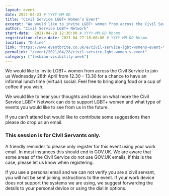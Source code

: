 ```yaml
---
layout: event
date: 2021-04-23 # YYYY-MM-DD 
title: "Civil Service LGBT+ Women’s Event"
excerpt: "We would like to invite LGBT+ women from across the Civil Service to join us for an informal lunch time (virtual) social."
author: "Civil Service LGBT+ Network"
start-date:  2021-04-28 12:30:00 # YYYY-MM-DD hh:mm 
registration-close-date: 2021-04-27 18:00:00 # YYYY-MM-DD hh:mm 
location: "Online"
link: "https://www.eventbrite.co.uk/e/civil-service-lgbt-womens-event-tickets-152078178927"
permalink: "/event/2021/04/28/civil-service-lgbt-women-s-event"
category: ["lesbian-visibility-week"]
---
```


We would like to invite LGBT+ women from across the Civil Service to join us Wednesday 28th April from 12.30 – 13.30 for a chance to have an informal lunch time (virtual) social. Feel free to bring along food or a cup of coffee if you wish.

We would like to hear your thoughts and ideas on what more the Civil Service LGBT+ Network can do to support LGBT+ women and what type of events you would like to see from us in the future.

If you can’t attend but would like to contribute some suggestions then please do drop us an email.

### This session is for Civil Servants only.

A friendly reminder to please only register for this event using your work email. In most instances this should end in GOV.UK. We are aware that some areas of the Civil Service do not use GOV.UK emails, if this is the case, please let us know when registering.

If you use a personal email and we can not verify you are a civil servant, you will not be sent joining instructions to the event. If your work device does not support the systems we are using, we suggest forwarding the details to your personal device or using the dial in options.

